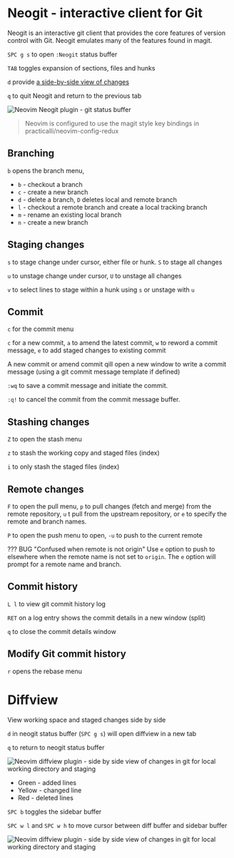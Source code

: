 # Neogit - interactive client for Git

Neogit is an interactive git client that provides the core features of version control with Git.  Neogit emulates many of the features found in magit.

`SPC g s` to open `:Neogit` status buffer

`TAB` toggles expansion of sections, files and hunks

`d` provide [a side-by-side view of changes](diffview.md)

`q` to quit Neogit and return to the previous tab

![Neovim Neogit plugin - git status buffer](https://raw.githubusercontent.com/practicalli/graphic-design/live/editors/neovim/screenshots/neovim-neogit-status.png)

> Neovim is configured to use the magit style key bindings in practicalli/neovim-config-redux


## Branching

`b` opens the branch menu,

* `b` - checkout a branch
* `c` - create a new branch
* `d` - delete a branch, `D` deletes local and remote branch
* `l` - checkout a remote branch and create a local tracking branch
* `m` - rename an existing local branch
* `n` - create a new branch


## Staging changes

`s` to stage change under cursor, either file or hunk. `S` to stage all changes

`u` to unstage change under cursor, `U` to unstage all changes

`v` to select lines to stage within a hunk using `s` or unstage with `u`

## Commit

`c` for the commit menu

`c` for a new commit, `a` to amend the latest commit, `w` to reword a commit message, `e` to add staged changes to existing commit

A new commit or amend commit qill open a new window to write a commit message (using a git commit message template if defined)

`:wq` to save a commit message and initiate the commit.

`:q!`  to cancel the commit from the commit message buffer.


## Stashing changes

`Z` to open the stash menu

`z` to stash the working copy and staged files (index)

`i` to only stash the staged files (index)


## Remote changes

`F` to open the pull menu, `p` to pull changes (fetch and merge) from the remote repository, `u` t pull from the upstream repository, or `e` to specify the remote and branch names.

`P` to open the push menu to open, `-u` to push to the current remote

??? BUG "Confused when remote is not origin"
    Use `e` option to push to elsewhere when the remote name is not set to `origin`.  The `e` option will prompt for a remote name and branch.


## Commit history

`L l` to view git commit history log

`RET` on a log entry shows the commit details in a new window (split)

`q` to close the commit details window


## Modify Git commit history

`r` opens the rebase menu


# Diffview

View working space and staged changes side by side

`d` in neogit status buffer (`SPC g s`) will open diffview in a new tab

`q` to return to neogit status buffer

![Neovim diffview plugin - side by side view of changes in git for local working directory and staging](https://raw.githubusercontent.com/practicalli/graphic-design/live/editors/neovim/screenshots/neovim-neogit-diffview-side-by-side.png)

* Green - added lines
* Yellow - changed line
* Red - deleted lines

`SPC b` toggles the sidebar buffer

`SPC w l` and `SPC w h` to move cursor between diff buffer and sidebar buffer

![Neovim diffview plugin - side by side view of changes in git for local working directory and staging](https://raw.githubusercontent.com/practicalli/graphic-design/live/editors/neovim/screenshots/neovim-neogit-diffview-side-by-side.png)
